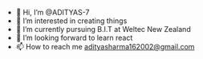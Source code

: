 - 👋 Hi, I’m @ADITYAS-7
- 👀 I’m interested in creating things 
- 🌱 I’m currently pursuing B.I.T at Weltec New Zealand
- 💞️ I’m looking forward to learn react
- 📫 How to reach me adityasharma162002@gmail.com

